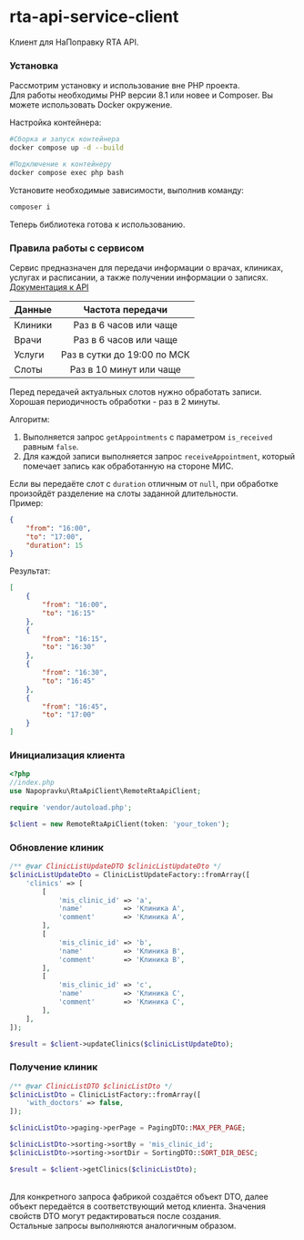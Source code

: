 # rta-api-service-client
Клиент для НаПоправку RTA API.

### Установка
Рассмотрим установку и использование вне PHP проекта.\
Для работы необходимы PHP версии 8.1 или новее и Composer. Вы можете использовать Docker окружение.

Настройка контейнера:
```sh
#Сборка и запуск контейнера
docker compose up -d --build
```
```sh
#Подключение к контейнеру
docker compose exec php bash
```

Установите необходимые зависимости, выполнив команду: 
```sh
composer i
```

Теперь библиотека готова к использованию.

### Правила работы с сервисом

Сервис предназначен для передачи информации о врачах, клиниках, услугах и расписании, а также получении информации о записях.\
[Документация к API](https://documenter.getpostman.com/view/24227456/2s9Xy3rBGX)

| Данные  |      Частота передачи       |
|---------|:---------------------------:|
| Клиники |   Раз в 6 часов или чаще    |
| Врачи   |   Раз в 6 часов или чаще    |
| Услуги  | Раз в сутки до 19:00 по МСК |
| Слоты   |   Раз в 10 минут или чаще   |

Перед передачей актуальных слотов нужно обработать записи. Хорошая периодичность обработки - раз в 2 минуты.

Алгоритм:
1. Выполняется запрос `getAppointments` с параметром `is_received` равным `false`.
2. Для каждой записи выполняется запрос `receiveAppointment`, который помечает запись как обработанную на стороне МИС.

Если вы передаёте слот с `duration` отличным от `null`, при обработке произойдёт разделение на слоты заданной длительности.\
Пример:
```json
{
    "from": "16:00",
    "to": "17:00",
    "duration": 15
}
```
Результат:
```json
[
    {
        "from": "16:00",
        "to": "16:15"
    },
    {
        "from": "16:15",
        "to": "16:30"
    },
    {
        "from": "16:30",
        "to": "16:45"
    },
    {
        "from": "16:45",
        "to": "17:00"
    }
]
```

### Инициализация клиента
```php
<?php
//index.php
use Napopravku\RtaApiClient\RemoteRtaApiClient;

require 'vendor/autoload.php';

$client = new RemoteRtaApiClient(token: 'your_token');
```
### Обновление клиник
```php
/** @var ClinicListUpdateDTO $clinicListUpdateDto */
$clinicListUpdateDto = ClinicListUpdateFactory::fromArray([
    'clinics' => [
        [
            'mis_clinic_id' => 'a',
            'name'          => 'Клиника A',
            'comment'       => 'Клиника A',
        ],
        [
            'mis_clinic_id' => 'b',
            'name'          => 'Клиника B',
            'comment'       => 'Клиника B',
        ],
        [
            'mis_clinic_id' => 'c',
            'name'          => 'Клиника C',
            'comment'       => 'Клиника C',
        ],
    ],
]);

$result = $client->updateClinics($clinicListUpdateDto);
```
### Получение клиник
```php
/** @var ClinicListDTO $clinicListDto */
$clinicListDto = ClinicListFactory::fromArray([
    'with_doctors' => false,
]);

$clinicListDto->paging->perPage = PagingDTO::MAX_PER_PAGE;

$clinicListDto->sorting->sortBy = 'mis_clinic_id';
$clinicListDto->sorting->sortDir = SortingDTO::SORT_DIR_DESC;

$result = $client->getClinics($clinicListDto);
```
\
Для конкретного запроса фабрикой создаётся объект DTO, далее объект передаётся в соответствующий метод клиента.
Значения свойств DTO могут редактироваться после создания.\
Остальные запросы выполняются аналогичным образом.
